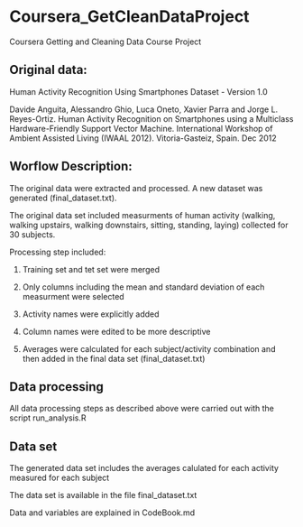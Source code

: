 # Coursera_GetCleanDataProject
Coursera Getting and Cleaning Data Course Project

## Original data:

Human Activity Recognition Using Smartphones Dataset - Version 1.0

Davide Anguita, Alessandro Ghio, Luca Oneto, Xavier Parra and Jorge L. Reyes-Ortiz. Human Activity Recognition on Smartphones using a Multiclass Hardware-Friendly Support Vector Machine. International Workshop of Ambient Assisted Living (IWAAL 2012). Vitoria-Gasteiz, Spain. Dec 2012

## Worflow Description:

The original data were extracted and processed. A new dataset was generated (final_dataset.txt).

The original data set included measurments of human activity (walking, walking upstairs, walking downstairs, sitting, standing, laying) collected for 30 subjects.

Processing step included:

1. Training set and tet set were merged

2. Only columns including the mean and standard deviation of each measurment were selected

3. Activity names were explicitly added

4. Column names were edited to be more descriptive

5. Averages were calculated for each subject/activity combination and then added in the final data set (final_dataset.txt)

## Data processing

All data processing steps as described above were carried out with the script run_analysis.R


## Data set

The generated data set includes the averages calulated for each activity measured for each subject

The data set is available in the file final_dataset.txt

Data and variables are explained in CodeBook.md
